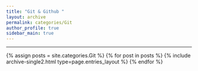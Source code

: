```yaml
---
title: "Git & Github "
layout: archive
permalink: categories/Git
author_profile: true
sidebar_main: true
---
```


<!-- 공백이 포함되어 있는 카테고리 이름의 경우 site.categories['a b c'] 이런식으로! -->

---

{% assign posts = site.categories.Git %}
{% for post in posts %} {% include archive-single2.html type=page.entries_layout %} {% endfor %}
